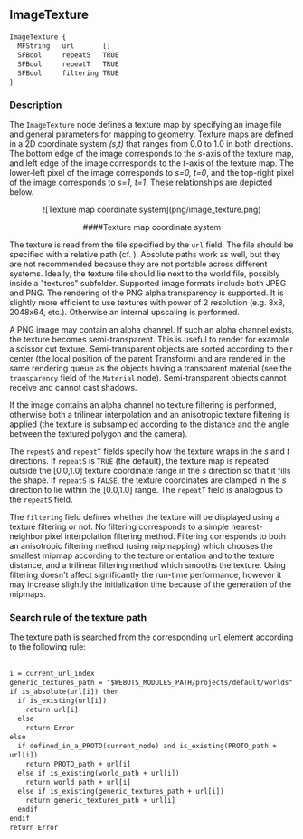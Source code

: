 ## ImageTexture


```
ImageTexture {
  MFString   url       []
  SFBool     repeatS   TRUE
  SFBool     repeatT   TRUE
  SFBool     filtering TRUE
}
```

### Description

The `ImageTexture` node defines a texture map by specifying an image file and
general parameters for mapping to geometry. Texture maps are defined in a 2D
coordinate system *(s,t)* that ranges from 0.0 to 1.0 in both directions. The
bottom edge of the image corresponds to the *s*-axis of the texture map, and
left edge of the image corresponds to the *t*-axis of the texture map. The
lower-left pixel of the image corresponds to *s=0, t=0*, and the top-right pixel
of the image corresponds to *s=1, t=1*. These relationships are depicted below.

<center>
![Texture map coordinate system](png/image_texture.png)

####Texture map coordinate system
</center>

The texture is read from the file specified by the `url` field. The file should
be specified with a relative path (cf. ). Absolute paths work as well, but they
are not recommended because they are not portable across different systems.
Ideally, the texture file should lie next to the world file, possibly inside a
"textures" subfolder. Supported image formats include both JPEG and PNG. The
rendering of the PNG alpha transparency is supported. It is slightly more
efficient to use textures with power of 2 resolution (e.g. 8x8, 2048x64, etc.).
Otherwise an internal upscaling is performed.

A PNG image may contain an alpha channel. If such an alpha channel exists, the
texture becomes semi-transparent. This is useful to render for example a scissor
cut texture. Semi-transparent objects are sorted according to their center (the
local position of the parent Transform) and are rendered in the same rendering
queue as the objects having a transparent material (see the `transparency` field
of the `Material` node). Semi-transparent objects cannot receive and cannot cast
shadows.

If the image contains an alpha channel no texture filtering is performed,
otherwise both a trilinear interpolation and an anisotropic texture filtering is
applied (the texture is subsampled according to the distance and the angle
between the textured polygon and the camera).

The `repeatS` and `repeatT` fields specify how the texture wraps in the *s* and
*t* directions. If `repeatS` is `TRUE` (the default), the texture map is
repeated outside the [0.0,1.0] texture coordinate range in the *s* direction so
that it fills the shape. If `repeatS` is `FALSE`, the texture coordinates are
clamped in the *s* direction to lie within the [0.0,1.0] range. The `repeatT`
field is analogous to the `repeatS` field.

The `filtering` field defines whether the texture will be displayed using a
texture filtering or not. No filtering corresponds to a simple nearest-neighbor
pixel interpolation filtering method. Filtering corresponds to both an
anisotropic filtering method (using mipmapping) which chooses the smallest
mipmap according to the texture orientation and to the texture distance, and a
trilinear filtering method which smooths the texture. Using filtering doesn't
affect significantly the run-time performance, however it may increase slightly
the initialization time because of the generation of the mipmaps.

### Search rule of the texture path

The texture path is searched from the corresponding `url` element according to
the following rule:


```

i = current_url_index
generic_textures_path = "$WEBOTS_MODULES_PATH/projects/default/worlds"
if is_absolute(url[i]) then
  if is_existing(url[i])
    return url[i]
  else
    return Error
else
  if defined_in_a_PROTO(current_node) and is_existing(PROTO_path + url[i])
    return PROTO_path + url[i]
  else if is_existing(world_path + url[i])
    return world_path + url[i]
  else if is_existing(generic_textures_path + url[i])
    return generic_textures_path + url[i]
  endif
endif
return Error
  
```

